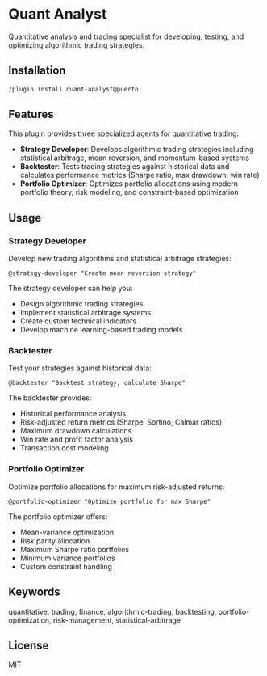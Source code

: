 # Quant Analyst

Quantitative analysis and trading specialist for developing, testing, and optimizing algorithmic trading strategies.

## Installation

```bash
/plugin install quant-analyst@puerto
```

## Features

This plugin provides three specialized agents for quantitative trading:

- **Strategy Developer**: Develops algorithmic trading strategies including statistical arbitrage, mean reversion, and momentum-based systems
- **Backtester**: Tests trading strategies against historical data and calculates performance metrics (Sharpe ratio, max drawdown, win rate)
- **Portfolio Optimizer**: Optimizes portfolio allocations using modern portfolio theory, risk modeling, and constraint-based optimization

## Usage

### Strategy Developer

Develop new trading algorithms and statistical arbitrage strategies:

```
@strategy-developer "Create mean reversion strategy"
```

The strategy developer can help you:
- Design algorithmic trading strategies
- Implement statistical arbitrage systems
- Create custom technical indicators
- Develop machine learning-based trading models

### Backtester

Test your strategies against historical data:

```
@backtester "Backtest strategy, calculate Sharpe"
```

The backtester provides:
- Historical performance analysis
- Risk-adjusted return metrics (Sharpe, Sortino, Calmar ratios)
- Maximum drawdown calculations
- Win rate and profit factor analysis
- Transaction cost modeling

### Portfolio Optimizer

Optimize portfolio allocations for maximum risk-adjusted returns:

```
@portfolio-optimizer "Optimize portfolio for max Sharpe"
```

The portfolio optimizer offers:
- Mean-variance optimization
- Risk parity allocation
- Maximum Sharpe ratio portfolios
- Minimum variance portfolios
- Custom constraint handling

## Keywords

quantitative, trading, finance, algorithmic-trading, backtesting, portfolio-optimization, risk-management, statistical-arbitrage

## License

MIT
